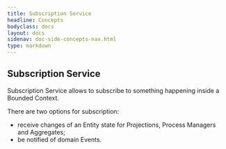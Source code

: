 ```yaml
---
title: Subscription Service
headline: Concepts
bodyclass: docs
layout: docs
sidenav: doc-side-concepts-nav.html
type: markdown
---
```

<h2 class="top">Subscription Service</h2> 

Subscription Service allows to subscribe to something happening inside a Bounded Context.

There are two options for subscription:
* receive changes of an Entity state for Projections, Process Managers and Aggregates; 
* be notified of domain Events.



